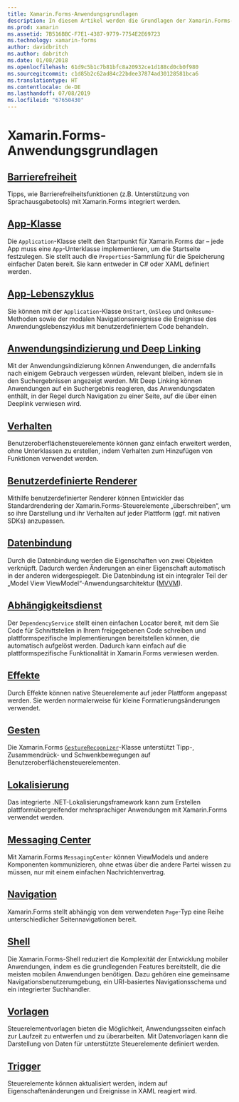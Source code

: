 ```yaml
---
title: Xamarin.Forms-Anwendungsgrundlagen
description: In diesem Artikel werden die Grundlagen der Xamarin.Forms-Anwendungsentwicklung erläutert, einschließlich aller erforderlichen Grundlagen bis hin zu den letzten Details wie die Barrierefreiheit und Lokalisierung.
ms.prod: xamarin
ms.assetid: 7B516BBC-F7E1-4387-9779-7754E2E69723
ms.technology: xamarin-forms
author: davidbritch
ms.author: dabritch
ms.date: 01/08/2018
ms.openlocfilehash: 61d9c5b1c7b81bfc8a20932ce1d188cd0cb0f980
ms.sourcegitcommit: c1d85b2c62ad84c22bdee37874ad30128581bca6
ms.translationtype: HT
ms.contentlocale: de-DE
ms.lasthandoff: 07/08/2019
ms.locfileid: "67650430"
---
```

# <a name="xamarinforms-application-fundamentals"></a>Xamarin.Forms-Anwendungsgrundlagen

## <a name="accessibilityaccessibilityindexmd"></a>[Barrierefreiheit](accessibility/index.md)

Tipps, wie Barrierefreiheitsfunktionen (z.B. Unterstützung von Sprachausgabetools) mit Xamarin.Forms integriert werden.

## <a name="app-classapplication-classmd"></a>[App-Klasse](application-class.md)

Die `Application`-Klasse stellt den Startpunkt für Xamarin.Forms dar – jede App muss eine `App`-Unterklasse implementieren, um die Startseite festzulegen. Sie stellt auch die `Properties`-Sammlung für die Speicherung einfacher Daten bereit. Sie kann entweder in C# oder XAML definiert werden.

## <a name="app-lifecycleapp-lifecyclemd"></a>[App-Lebenszyklus](app-lifecycle.md)

Sie können mit der `Application`-Klasse `OnStart`, `OnSleep` und `OnResume`-Methoden sowie der modalen Navigationsereignisse die Ereignisse des Anwendungslebenszyklus mit benutzerdefiniertem Code behandeln.

## <a name="application-indexing-and-deep-linkingdeep-linkingmd"></a>[Anwendungsindizierung und Deep Linking](deep-linking.md)

Mit der Anwendungsindizierung können Anwendungen, die andernfalls nach einigem Gebrauch vergessen würden, relevant bleiben, indem sie in den Suchergebnissen angezeigt werden. Mit Deep Linking können Anwendungen auf ein Suchergebnis reagieren, das Anwendungsdaten enthält, in der Regel durch Navigation zu einer Seite, auf die über einen Deeplink verwiesen wird.

## <a name="behaviorsbehaviorsindexmd"></a>[Verhalten](behaviors/index.md)

Benutzeroberflächensteuerelemente können ganz einfach erweitert werden, ohne Unterklassen zu erstellen, indem Verhalten zum Hinzufügen von Funktionen verwendet werden.

## <a name="custom-rendererscustom-rendererindexmd"></a>[Benutzerdefinierte Renderer](custom-renderer/index.md)

Mithilfe benutzerdefinierter Renderer können Entwickler das Standardrendering der Xamarin.Forms-Steuerelemente „überschreiben“, um so ihre Darstellung und ihr Verhalten auf jeder Plattform (ggf. mit nativen SDKs) anzupassen.

## <a name="data-bindingdata-bindingindexmd"></a>[Datenbindung](data-binding/index.md)

Durch die Datenbindung werden die Eigenschaften von zwei Objekten verknüpft. Dadurch werden Änderungen an einer Eigenschaft automatisch in der anderen widergespiegelt. Die Datenbindung ist ein integraler Teil der „Model View ViewModel“-Anwendungsarchitektur ([MVVM](~/xamarin-forms/enterprise-application-patterns/mvvm.md)).

## <a name="dependency-servicedependency-serviceindexmd"></a>[Abhängigkeitsdienst](dependency-service/index.md)

Der `DependencyService` stellt einen einfachen Locator bereit, mit dem Sie Code für Schnittstellen in Ihrem freigegebenen Code schreiben und plattformspezifische Implementierungen bereitstellen können, die automatisch aufgelöst werden. Dadurch kann einfach auf die plattformspezifische Funktionalität in Xamarin.Forms verwiesen werden.

## <a name="effectseffectsindexmd"></a>[Effekte](effects/index.md)

Durch Effekte können native Steuerelemente auf jeder Plattform angepasst werden. Sie werden normalerweise für kleine Formatierungsänderungen verwendet.

## <a name="gesturesgesturesindexmd"></a>[Gesten](gestures/index.md)

Die Xamarin.Forms [`GestureRecognizer`](xref:Xamarin.Forms.GestureRecognizer)-Klasse unterstützt Tipp-, Zusammendrück- und Schwenkbewegungen auf Benutzeroberflächensteuerelementen.

## <a name="localizationlocalizationindexmd"></a>[Lokalisierung](localization/index.md)

Das integrierte .NET-Lokalisierungsframework kann zum Erstellen plattformübergreifender mehrsprachiger Anwendungen mit Xamarin.Forms verwendet werden.

## <a name="messaging-centermessaging-centermd"></a>[Messaging Center](messaging-center.md)

Mit Xamarin.Forms `MessagingCenter` können ViewModels und andere Komponenten kommunizieren, ohne etwas über die andere Partei wissen zu müssen, nur mit einem einfachen Nachrichtenvertrag.

## <a name="navigationnavigationindexmd"></a>[Navigation](navigation/index.md)

Xamarin.Forms stellt abhängig von dem verwendeten `Page`-Typ eine Reihe unterschiedlicher Seitennavigationen bereit.

## <a name="shellshellindexmd"></a>[Shell](shell/index.md)

Die Xamarin.Forms-Shell reduziert die Komplexität der Entwicklung mobiler Anwendungen, indem es die grundlegenden Features bereitstellt, die die meisten mobilen Anwendungen benötigen. Dazu gehören eine gemeinsame Navigationsbenutzerumgebung, ein URI-basiertes Navigationsschema und ein integrierter Suchhandler.

## <a name="templatestemplatesindexmd"></a>[Vorlagen](templates/index.md)

Steuerelementvorlagen bieten die Möglichkeit, Anwendungsseiten einfach zur Laufzeit zu entwerfen und zu überarbeiten. Mit Datenvorlagen kann die Darstellung von Daten für unterstützte Steuerelemente definiert werden.

## <a name="triggerstriggersmd"></a>[Trigger](triggers.md)

Steuerelemente können aktualisiert werden, indem auf Eigenschaftenänderungen und Ereignisse in XAML reagiert wird.

